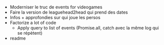 - Moderniser le truc de events for videogames
- Faire la version de leaguehead2head qui prend des dates
- Infos + approfondies sur qui joue les persos
- Factorize a lot of code
  - Apply query to list of events (Promise.all, catch avec la même log qui se répètent)
- readme